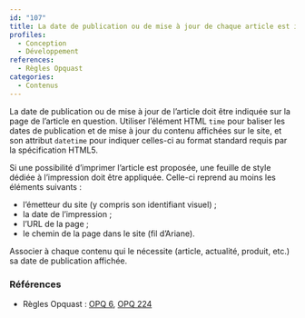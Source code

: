```yaml
---
id: "107"
title: La date de publication ou de mise à jour de chaque article est indiquée sur la page de l’article à l’aide de l’élément HTML time
profiles:
  - Conception
  - Développement
references:
  - Règles Opquast
categories:
  - Contenus
---
```


La date de publication ou de mise à jour de l’article doit être indiquée sur la page de l’article en question.
Utiliser l’élément HTML `time` pour baliser les dates de publication et de mise à jour du contenu affichées sur le site, et son attribut `datetime` pour indiquer celles-ci au format standard requis par la spécification HTML5.

Si une possibilité d’imprimer l’article est proposée, une feuille de style dédiée à l’impression doit être appliquée. Celle-ci reprend au moins les éléments suivants :

* l’émetteur du site (y compris son identifiant visuel) ;
* la date de l’impression ;
* l’URL de la page ;
* le chemin de la page dans le site (fil d’Ariane).

Associer à chaque contenu qui le nécessite (article, actualité, produit, etc.) sa date de publication affichée.

### Références

*   Règles Opquast : [OPQ 6](https://checklists.opquast.com/fr/assurance-qualite-web/la-date-de-publication-des-contenus-qui-le-necessitent-est-indiquee), [OPQ 224](https://checklists.opquast.com/fr/assurance-qualite-web/la-date-de-publication-ou-de-mise-a-jour-des-contenus-est-mise-a-disposition-sous-forme-programmatique)

